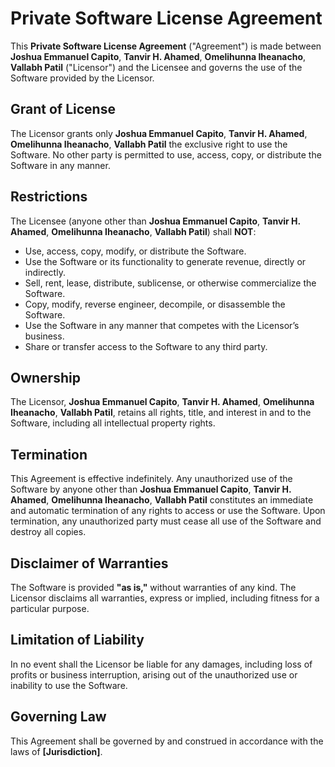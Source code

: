 
# Private Software License Agreement

This **Private Software License Agreement** ("Agreement") is made between **Joshua Emmanuel Capito**, **Tanvir H. Ahamed**, **Omelihunna Iheanacho**, **Vallabh Patil** ("Licensor") and the Licensee and governs the use of the Software provided by the Licensor.

## Grant of License

The Licensor grants only **Joshua Emmanuel Capito**, **Tanvir H. Ahamed**, **Omelihunna Iheanacho**, **Vallabh Patil** the exclusive right to use the Software. No other party is permitted to use, access, copy, or distribute the Software in any manner.

## Restrictions

The Licensee (anyone other than **Joshua Emmanuel Capito**, **Tanvir H. Ahamed**, **Omelihunna Iheanacho**, **Vallabh Patil**) shall **NOT**:

- Use, access, copy, modify, or distribute the Software.
- Use the Software or its functionality to generate revenue, directly or indirectly.
- Sell, rent, lease, distribute, sublicense, or otherwise commercialize the Software.
- Copy, modify, reverse engineer, decompile, or disassemble the Software.
- Use the Software in any manner that competes with the Licensor’s business.
- Share or transfer access to the Software to any third party.

## Ownership

The Licensor, **Joshua Emmanuel Capito**, **Tanvir H. Ahamed**, **Omelihunna Iheanacho**, **Vallabh Patil**, retains all rights, title, and interest in and to the Software, including all intellectual property rights.

## Termination

This Agreement is effective indefinitely. Any unauthorized use of the Software by anyone other than **Joshua Emmanuel Capito**, **Tanvir H. Ahamed**, **Omelihunna Iheanacho**, **Vallabh Patil** constitutes an immediate and automatic termination of any rights to access or use the Software. Upon termination, any unauthorized party must cease all use of the Software and destroy all copies.

## Disclaimer of Warranties

The Software is provided **"as is,"** without warranties of any kind. The Licensor disclaims all warranties, express or implied, including fitness for a particular purpose.

## Limitation of Liability

In no event shall the Licensor be liable for any damages, including loss of profits or business interruption, arising out of the unauthorized use or inability to use the Software.

## Governing Law

This Agreement shall be governed by and construed in accordance with the laws of **[Jurisdiction]**.
